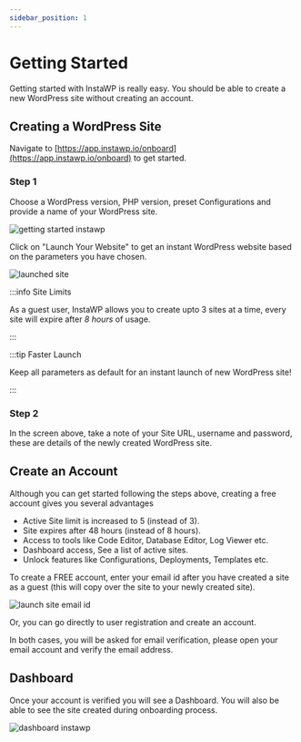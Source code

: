 ```yaml
---
sidebar_position: 1
---
```


# Getting Started

Getting started with InstaWP is really easy. You should be able to create a new WordPress site without creating an account. 

## Creating a WordPress Site

Navigate to [https://app.instawp.io/onboard](https://app.instawp.io/onboard) to get started. 

### Step 1

Choose a WordPress version, PHP version, preset Configurations and provide a name of your WordPress site. 

![getting started instawp](https://ik.imagekit.io/instawp/instawp-docs-onboarding_3IiC42Jck.png)


Click on "Launch Your Website" to get an instant WordPress website based on the parameters you have chosen. 

![launched site](https://ik.imagekit.io/instawp/instawp-docs-launched_site_OG2yuWsQ-.png?ik-sdk-version=javascript-1.4.3&updatedAt=1654685578295)

:::info Site Limits

As a guest user, InstaWP allows you to create upto 3 sites at a time, every site will expire after *8 hours* of usage.

:::

:::tip Faster Launch

Keep all parameters as default for an instant launch of new WordPress site!

:::

### Step 2

In the screen above, take a note of your Site URL, username and password, these are details of the newly created WordPress site.


## Create an Account

Although you can get started following the steps above, creating a free account gives you several advantages

- Active Site limit is increased to 5 (instead of 3).
- Site expires after 48 hours (instead of 8 hours).
- Access to tools like Code Editor, Database Editor, Log Viewer etc.
- Dashboard access, See a list of active sites. 
- Unlock features like Configurations, Deployments, Templates etc. 

To create a FREE account, enter your email id after you have created a site as a guest (this will copy over the site to your newly created site).

![launch site email id](https://ik.imagekit.io/instawp/instawp-docs-email_in_site_creatiobn_0P_reFvNm.png?ik-sdk-version=javascript-1.4.3&updatedAt=1654685725791)

Or, you can go directly to user registration and create an account. 

In both cases, you will be asked for email verification, please open your email account and verify the email address.


## Dashboard

Once your account is verified you will see a Dashboard. You will also be able to see the site created during onboarding process. 

![dashboard instawp](https://ik.imagekit.io/instawp/instawp-docs-dashboard_r6qbLyaEr.png?ik-sdk-version=javascript-1.4.3&updatedAt=1654685578413)

